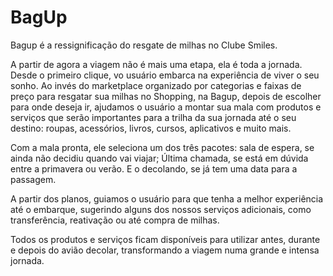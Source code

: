 # BagUp
Bagup é a ressignificação do resgate de milhas no Clube Smiles. 

A partir de agora a viagem não é mais uma etapa, ela é toda a jornada. Desde o primeiro clique, vo usuário embarca na experiência de viver o seu sonho. Ao invés do marketplace organizado por categorias e faixas de preço para resgatar sua milhas no Shopping, na Bagup, depois de escolher para onde deseja ir, ajudamos o usuário a montar sua mala com produtos e serviços que serão importantes para a trilha da sua jornada até o seu destino: roupas, acessórios, livros, cursos, aplicativos e muito mais. 

Com a mala pronta, ele seleciona um dos três pacotes: sala de espera, se ainda não decidiu quando vai viajar; Última chamada, se está em dúvida entre a primavera ou verão. E o decolando, se já tem uma data para a passagem. 

A partir dos planos, guiamos o usuário para que tenha a melhor experiência até o embarque, sugerindo alguns dos nossos serviços adicionais, como transferência, reativação ou até compra de milhas. 

Todos os produtos e serviços ficam disponíveis para utilizar antes, durante e depois do avião decolar, transformando a viagem numa grande e intensa jornada.
